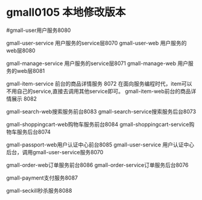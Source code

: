 # gmall0105 本地修改版本

#gmall-user用户服务8080

gmall-user-service 用户服务的service层8070
gmall-user-web 用户服务的web层8080

gmall-manage-service 用户服务的service层8071
gmall-manage-web 用户服务的web层8081

gmall-item-service 前台的商品详情服务 8072 
在面向服务编程时代，item可以不用自己的service,直接去调用其他service即可。
gmall-item-web前台的商品详情展示 8082

gmall-search-web搜索服务前台8083
gmall-search-service搜索服务后台8073

gmall-shoppingcart-web购物车服务前台8084
gmall-shoppingcart-service购物车服务后台8074

gmall-passport-web用户认证中心前台8085
gmall-user-service 用户认证中心后台，调用gmall-user-service服务8070

gmall-order-web订单服务前台8086
gmall-order-service订单服务后台8076

gmall-payment支付服务8087

gmall-seckill秒杀服务8088
